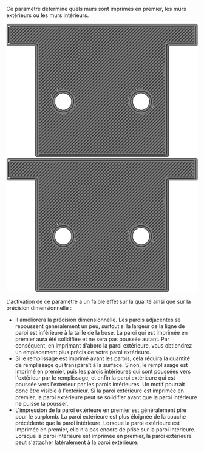 Ce paramètre détermine quels murs sont imprimés en premier, les murs extérieurs ou les murs intérieurs.

![La paroi intérieure est imprimée en premier](../../../articles/images/outer_inset_first_disabled.gif)
![La paroi extérieure est imprimée en premier](../../../articles/images/outer_inset_first_enabled.gif)

L'activation de ce paramètre a un faible effet sur la qualité ainsi que sur la précision dimensionnelle :
* Il améliorera la précision dimensionnelle. Les parois adjacentes se repoussent généralement un peu, surtout si la largeur de la ligne de paroi est inférieure à la taille de la buse. La paroi qui est imprimée en premier aura été solidifiée et ne sera pas poussée autant. Par conséquent, en imprimant d'abord la paroi extérieure, vous obtiendrez un emplacement plus précis de votre paroi extérieure.
* Si le remplissage est imprimé avant les parois, cela réduira la quantité de remplissage qui transparaît à la surface. Sinon, le remplissage est imprimé en premier, puis les parois intérieures qui sont poussées vers l'extérieur par le remplissage, et enfin la paroi extérieure qui est poussée vers l'extérieur par les parois intérieures. Un motif pourrait donc être visible à l'extérieur. Si la paroi extérieure est imprimée en premier, la paroi extérieure peut se solidifier avant que la paroi intérieure ne puisse la pousser.
* L'impression de la paroi extérieure en premier est généralement pire pour le surplomb. La paroi extérieure est plus éloignée de la couche précédente que la paroi intérieure. Lorsque la paroi extérieure est imprimée en premier, elle n'a pas encore de prise sur la paroi intérieure. Lorsque la paroi intérieure est imprimée en premier, la paroi extérieure peut s'attacher latéralement à la paroi extérieure.

